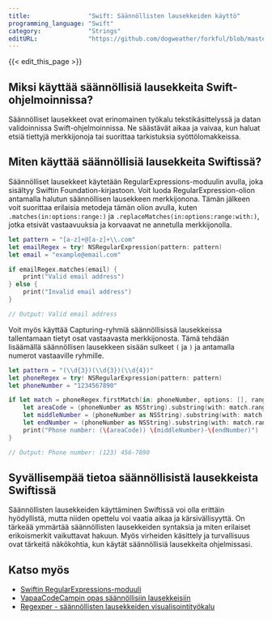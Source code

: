 ```yaml
---
title:                "Swift: Säännöllisten lausekkeiden käyttö"
programming_language: "Swift"
category:             "Strings"
editURL:              "https://github.com/dogweather/forkful/blob/master/content/fi/swift/using-regular-expressions.md"
---
```


{{< edit_this_page >}}

## Miksi käyttää säännöllisiä lausekkeita Swift-ohjelmoinnissa?

Säännölliset lausekkeet ovat erinomainen työkalu tekstikäsittelyssä ja datan validoinnissa Swift-ohjelmoinnissa. Ne säästävät aikaa ja vaivaa, kun haluat etsiä tiettyjä merkkijonoja tai suorittaa tarkistuksia syöttölomakkeissa.

## Miten käyttää säännöllisiä lausekkeita Swiftissä?

Säännölliset lausekkeet käytetään RegularExpressions-moduulin avulla, joka sisältyy Swiftin Foundation-kirjastoon. Voit luoda RegularExpression-olion antamalla halutun säännöllisen lausekkeen merkkijonona. Tämän jälkeen voit suorittaa erilaisia metodeja tämän olion avulla, kuten `.matches(in:options:range:)` ja `.replaceMatches(in:options:range:with:)`, jotka etsivät vastaavuuksia ja korvaavat ne annetulla merkkijonolla.

```Swift
let pattern = "[a-z]+@[a-z]+\\.com"
let emailRegex = try! NSRegularExpression(pattern: pattern)
let email = "example@email.com"

if emailRegex.matches(email) {
    print("Valid email address")
} else {
    print("Invalid email address")
}

// Output: Valid email address
```

Voit myös käyttää Capturing-ryhmiä säännöllisissä lausekkeissa tallentamaan tietyt osat vastaavasta merkkijonosta. Tämä tehdään lisäämällä säännöllisen lausekkeen sisään sulkeet `(` ja `)` ja antamalla numerot vastaaville ryhmille.

```Swift
let pattern = "(\\d{3})(\\d{3})(\\d{4})"
let phoneRegex = try! NSRegularExpression(pattern: pattern)
let phoneNumber = "1234567890"

if let match = phoneRegex.firstMatch(in: phoneNumber, options: [], range: NSRange(location: 0, length: phoneNumber.utf16.count)) {
    let areaCode = (phoneNumber as NSString).substring(with: match.range(at: 1))
    let middleNumber = (phoneNumber as NSString).substring(with: match.range(at: 2))
    let endNumber = (phoneNumber as NSString).substring(with: match.range(at: 3))
    print("Phone number: (\(areaCode)) \(middleNumber)-\(endNumber)")
}

// Output: Phone number: (123) 456-7890
```

## Syvällisempää tietoa säännöllisistä lausekkeista Swiftissä

Säännöllisten lausekkeiden käyttäminen Swiftissä voi olla erittäin hyödyllistä, mutta niiden opettelu voi vaatia aikaa ja kärsivällisyyttä. On tärkeää ymmärtää säännöllisten lausekkeiden syntaksia ja miten erilaiset erikoismerkit vaikuttavat hakuun. Myös virheiden käsittely ja turvallisuus ovat tärkeitä näkökohtia, kun käytät säännöllisiä lausekkeita ohjelmissasi.

## Katso myös

- [Swiftin RegularExpressions-moduuli](https://developer.apple.com/documentation/foundation/regular_expressions)
- [VapaaCodeCampin opas säännöllisiin lausekkeisiin](https://www.freecodecamp.org/news/an-easy-way-to-learn-regular-expressions-with-examples/)
- [Regexper - säännöllisten lausekkeiden visualisointityökalu](https://regexper.com/)